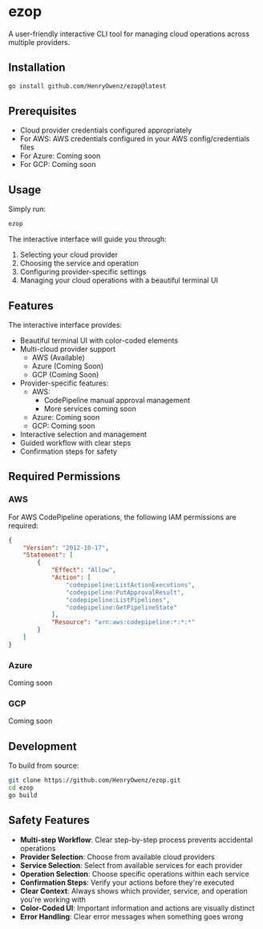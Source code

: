 # ezop

A user-friendly interactive CLI tool for managing cloud operations across multiple providers.

## Installation

```bash
go install github.com/HenryOwenz/ezop@latest
```

## Prerequisites

- Cloud provider credentials configured appropriately
- For AWS: AWS credentials configured in your AWS config/credentials files
- For Azure: Coming soon
- For GCP: Coming soon

## Usage

Simply run:
```bash
ezop
```

The interactive interface will guide you through:
1. Selecting your cloud provider
2. Choosing the service and operation
3. Configuring provider-specific settings
4. Managing your cloud operations with a beautiful terminal UI

## Features

The interactive interface provides:
- Beautiful terminal UI with color-coded elements
- Multi-cloud provider support
  - AWS (Available)
  - Azure (Coming Soon)
  - GCP (Coming Soon)
- Provider-specific features:
  - AWS:
    - CodePipeline manual approval management
    - More services coming soon
  - Azure: Coming soon
  - GCP: Coming soon
- Interactive selection and management
- Guided workflow with clear steps
- Confirmation steps for safety

## Required Permissions

### AWS
For AWS CodePipeline operations, the following IAM permissions are required:

```json
{
    "Version": "2012-10-17",
    "Statement": [
        {
            "Effect": "Allow",
            "Action": [
                "codepipeline:ListActionExecutions",
                "codepipeline:PutApprovalResult",
                "codepipeline:ListPipelines",
                "codepipeline:GetPipelineState"
            ],
            "Resource": "arn:aws:codepipeline:*:*:*"
        }
    ]
}
```

### Azure
Coming soon

### GCP
Coming soon

## Development

To build from source:

```bash
git clone https://github.com/HenryOwenz/ezop.git
cd ezop
go build
```

## Safety Features

- **Multi-step Workflow**: Clear step-by-step process prevents accidental operations
- **Provider Selection**: Choose from available cloud providers
- **Service Selection**: Select from available services for each provider
- **Operation Selection**: Choose specific operations within each service
- **Confirmation Steps**: Verify your actions before they're executed
- **Clear Context**: Always shows which provider, service, and operation you're working with
- **Color-Coded UI**: Important information and actions are visually distinct
- **Error Handling**: Clear error messages when something goes wrong 